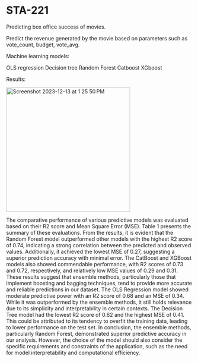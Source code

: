 # STA-221
Predicting box office success of movies. 

Predict the revenue generated by the movie based on parameters such as vote_count, budget, vote_avg.

Machine learning models:

OLS regression
Decision tree
Random Forest
Catboost
XGboost

Results:


<img width="334" alt="Screenshot 2023-12-13 at 1 25 50 PM" src="https://github.com/Ruthuvikas/STA-221/assets/43813488/fe079a0b-c88e-49a6-b8b5-29fdc7448e67">


The comparative performance of various predictive models was evaluated based on their R2 score
and Mean Square Error (MSE). Table 1 presents the summary of these evaluations.
From the results, it is evident that the Random Forest model outperformed other models with the
highest R2 score of 0.74, indicating a strong correlation between the predicted and observed values.
Additionally, it achieved the lowest MSE of 0.27, suggesting a superior prediction accuracy with
minimal error.
The CatBoost and XGBoost models also showed commendable performance, with R2 scores of
0.73 and 0.72, respectively, and relatively low MSE values of 0.29 and 0.31. These results suggest
that ensemble methods, particularly those that implement boosting and bagging techniques, tend to
provide more accurate and reliable predictions in our dataset.
The OLS Regression model showed moderate predictive power with an R2 score of 0.68 and an
MSE of 0.34. While it was outperformed by the ensemble methods, it still holds relevance due to its
simplicity and interpretability in certain contexts.
The Decision Tree model had the lowest R2 score of 0.62 and the highest MSE of 0.41. This could
be attributed to its tendency to overfit the training data, leading to lower performance on the test set.
In conclusion, the ensemble methods, particularly Random Forest, demonstrated superior predictive
accuracy in our analysis. However, the choice of the model should also consider the specific
requirements and constraints of the application, such as the need for model interpretability and computational
efficiency.


